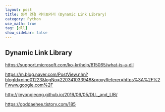 ```yaml
---
layout: post
title: 동적 연결 라이브러리 (Dynamic Link Library)
category: Python
use_math: true
tag: [dll]
show_sidebar: false
---
```




## Dynamic Link Library

https://support.microsoft.com/ko-kr/help/815065/what-is-a-dll

https://m.blog.naver.com/PostView.nhn?blogId=nine01223&logNo=220341033948&proxyReferer=https%3A%2F%2Fwww.google.com%2F

http://jinyongjeong.github.io/2016/06/05/DLL_and_LIB/

https://goddaehee.tistory.com/185







































